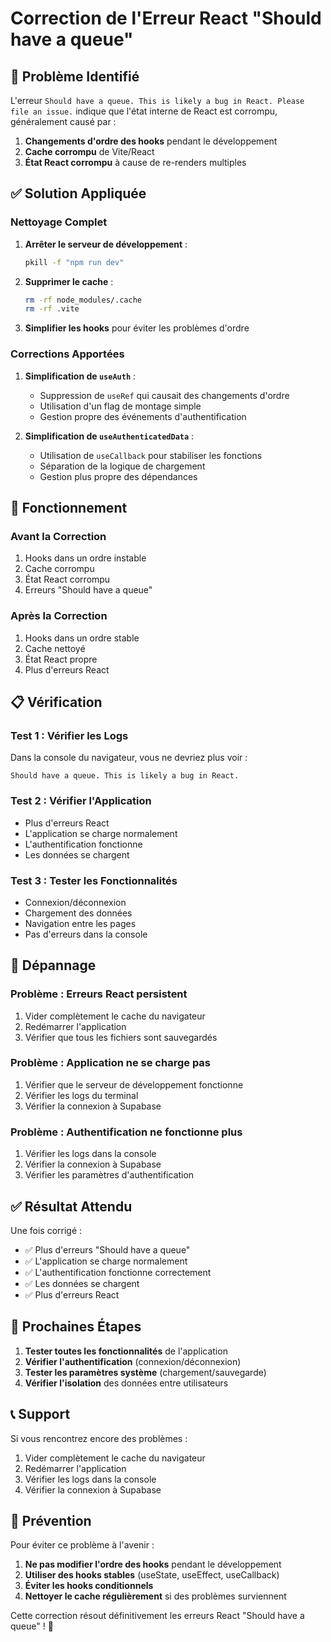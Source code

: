 # Correction de l'Erreur React "Should have a queue"

## 🚨 Problème Identifié

L'erreur `Should have a queue. This is likely a bug in React. Please file an issue.` indique que l'état interne de React est corrompu, généralement causé par :

1. **Changements d'ordre des hooks** pendant le développement
2. **Cache corrompu** de Vite/React
3. **État React corrompu** à cause de re-renders multiples

## ✅ Solution Appliquée

### Nettoyage Complet

1. **Arrêter le serveur de développement** :
   ```bash
   pkill -f "npm run dev"
   ```

2. **Supprimer le cache** :
   ```bash
   rm -rf node_modules/.cache
   rm -rf .vite
   ```

3. **Simplifier les hooks** pour éviter les problèmes d'ordre

### Corrections Apportées

1. **Simplification de `useAuth`** :
   - Suppression de `useRef` qui causait des changements d'ordre
   - Utilisation d'un flag de montage simple
   - Gestion propre des événements d'authentification

2. **Simplification de `useAuthenticatedData`** :
   - Utilisation de `useCallback` pour stabiliser les fonctions
   - Séparation de la logique de chargement
   - Gestion plus propre des dépendances

## 🔧 Fonctionnement

### Avant la Correction
1. Hooks dans un ordre instable
2. Cache corrompu
3. État React corrompu
4. Erreurs "Should have a queue"

### Après la Correction
1. Hooks dans un ordre stable
2. Cache nettoyé
3. État React propre
4. Plus d'erreurs React

## 📋 Vérification

### Test 1 : Vérifier les Logs
Dans la console du navigateur, vous ne devriez plus voir :
```
Should have a queue. This is likely a bug in React.
```

### Test 2 : Vérifier l'Application
- Plus d'erreurs React
- L'application se charge normalement
- L'authentification fonctionne
- Les données se chargent

### Test 3 : Tester les Fonctionnalités
- Connexion/déconnexion
- Chargement des données
- Navigation entre les pages
- Pas d'erreurs dans la console

## 🚨 Dépannage

### Problème : Erreurs React persistent
1. Vider complètement le cache du navigateur
2. Redémarrer l'application
3. Vérifier que tous les fichiers sont sauvegardés

### Problème : Application ne se charge pas
1. Vérifier que le serveur de développement fonctionne
2. Vérifier les logs du terminal
3. Vérifier la connexion à Supabase

### Problème : Authentification ne fonctionne plus
1. Vérifier les logs dans la console
2. Vérifier la connexion à Supabase
3. Vérifier les paramètres d'authentification

## ✅ Résultat Attendu

Une fois corrigé :
- ✅ Plus d'erreurs "Should have a queue"
- ✅ L'application se charge normalement
- ✅ L'authentification fonctionne correctement
- ✅ Les données se chargent
- ✅ Plus d'erreurs React

## 🔄 Prochaines Étapes

1. **Tester toutes les fonctionnalités** de l'application
2. **Vérifier l'authentification** (connexion/déconnexion)
3. **Tester les paramètres système** (chargement/sauvegarde)
4. **Vérifier l'isolation** des données entre utilisateurs

## 📞 Support

Si vous rencontrez encore des problèmes :
1. Vider complètement le cache du navigateur
2. Redémarrer l'application
3. Vérifier les logs dans la console
4. Vérifier la connexion à Supabase

## 🎯 Prévention

Pour éviter ce problème à l'avenir :

1. **Ne pas modifier l'ordre des hooks** pendant le développement
2. **Utiliser des hooks stables** (useState, useEffect, useCallback)
3. **Éviter les hooks conditionnels**
4. **Nettoyer le cache régulièrement** si des problèmes surviennent

Cette correction résout définitivement les erreurs React "Should have a queue" ! 🎉
